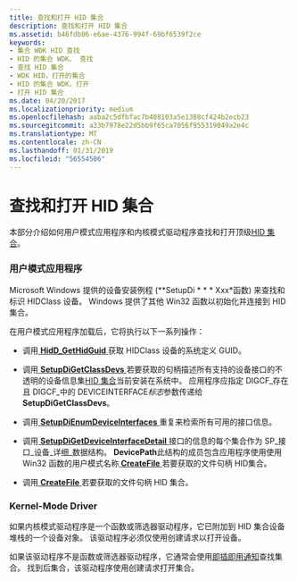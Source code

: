 ```yaml
---
title: 查找和打开 HID 集合
description: 查找和打开 HID 集合
ms.assetid: b46fdb06-e6ae-4376-994f-69bf6539f2ce
keywords:
- 集合 WDK HID 查找
- HID 的集合 WDK、 查找
- 查找 HID 集合
- WDK HID，打开的集合
- HID 的集合 WDK，打开
- 打开 HID 集合
ms.date: 04/20/2017
ms.localizationpriority: medium
ms.openlocfilehash: aaba2c5dfbfac7b488103a5e1388cf424b2ecb23
ms.sourcegitcommit: a33b7978e22d5bb9f65ca7056f955319049a2e4c
ms.translationtype: MT
ms.contentlocale: zh-CN
ms.lasthandoff: 01/31/2019
ms.locfileid: "56554506"
---
```

# <a name="finding-and-opening-a-hid-collection"></a>查找和打开 HID 集合





本部分介绍如何用户模式应用程序和内核模式驱动程序查找和打开顶级[HID 集合](hid-collections.md)。

### <a name="user-mode-application"></a>用户模式应用程序

Microsoft Windows 提供的设备安装例程 (**SetupDi * * * Xxx*函数) 来查找和标识 HIDClass 设备。 Windows 提供了其他 Win32 函数以初始化并连接到 HID 集合。

在用户模式应用程序加载后，它将执行以下一系列操作：

-   调用[ **HidD\_GetHidGuid** ](https://msdn.microsoft.com/library/windows/hardware/ff538924)获取 HIDClass 设备的系统定义 GUID。

-   调用[ **SetupDiGetClassDevs** ](https://msdn.microsoft.com/library/windows/hardware/ff551069)若要获取的句柄描述所有支持的设备接口的不透明的设备信息集[HID 集合](hid-collections.md)当前安装在系统中。 应用程序应指定 DIGCF\_存在且 DIGCF\_中的 DEVICEINTERFACE*标志*参数传递给**SetupDiGetClassDevs**。

-   调用[ **SetupDiEnumDeviceInterfaces** ](https://msdn.microsoft.com/library/windows/hardware/ff551015)重复来检索所有可用的接口信息。

-   调用[ **SetupDiGetDeviceInterfaceDetail** ](https://msdn.microsoft.com/library/windows/hardware/ff551120)接口的信息的每个集合作为 SP\_接口\_设备\_详细\_数据结构。 **DevicePath**此结构的成员包含应用程序使用使用 Win32 函数的用户模式名称[ **CreateFile** ](https://msdn.microsoft.com/library/windows/desktop/aa363858)若要获取的文件句柄 HID集合。

-   调用[ **CreateFile** ](https://msdn.microsoft.com/library/windows/desktop/aa363858)若要获取的文件句柄 HID 集合。

### <a name="kernel-mode-driver"></a>Kernel-Mode Driver

如果内核模式驱动程序是一个函数或筛选器驱动程序，它已附加到 HID 集合设备堆栈的一个设备对象。 该驱动程序必须仅使用创建请求以打开设备。

如果该驱动程序不是函数或筛选器驱动程序，它通常会使用[即插即用通知](https://msdn.microsoft.com/library/windows/hardware/ff559640)查找集合。 找到后集合，该驱动程序使用创建请求打开集合。

 

 




